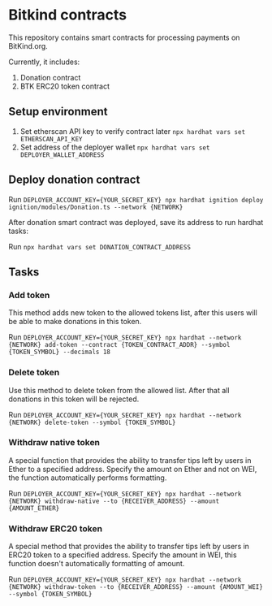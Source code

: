 # Bitkind contracts
This repository contains smart contracts for processing payments on BitKind.org.

Currently, it includes:
1. Donation contract
2. BTK ERC20 token contract

## Setup environment
1. Set etherscan API key to verify contract later `npx hardhat vars set ETHERSCAN_API_KEY`
2. Set address of the deployer wallet `npx hardhat vars set DEPLOYER_WALLET_ADDRESS`

## Deploy donation contract
Run `DEPLOYER_ACCOUNT_KEY={YOUR_SECRET_KEY} npx hardhat ignition deploy ignition/modules/Donation.ts --network {NETWORK}`

After donation smart contract was deployed, save its address to run hardhat tasks:

Run `npx hardhat vars set DONATION_CONTRACT_ADDRESS`

## Tasks

### Add token
This method adds new token to the allowed tokens list, after this users will be able to make donations in this token.

Run `DEPLOYER_ACCOUNT_KEY={YOUR_SECRET_KEY} npx hardhat --network {NETWORK} add-token --contract {TOKEN_CONTRACT_ADDR} --symbol {TOKEN_SYMBOL} --decimals 18`

### Delete token
Use this method to delete token from the allowed list. After that all donations in this token will be rejected.

Run `DEPLOYER_ACCOUNT_KEY={YOUR_SECRET_KEY} npx hardhat --network {NETWORK} delete-token --symbol {TOKEN_SYMBOL}`

### Withdraw native token
A special function that provides the ability to transfer tips left by users in Ether to a specified address. Specify the amount ​​on Ether and not on WEI, the function automatically performs formatting.

Run `DEPLOYER_ACCOUNT_KEY={YOUR_SECRET_KEY} npx hardhat --network {NETWORK} withdraw-native --to {RECEIVER_ADDRESS} --amount {AMOUNT_ETHER}`

### Withdraw ERC20 token
A special method that provides the ability to transfer tips left by users in ERC20 token to a specified address. Specify the amount ​​in WEI, this function doesn't automatically formatting of amount.

Run `DEPLOYER_ACCOUNT_KEY={YOUR_SECRET_KEY} npx hardhat --network {NETWORK} withdraw-token --to {RECEIVER_ADDRESS} --amount {AMOUNT_WEI} --symbol {TOKEN_SYMBOL}`
